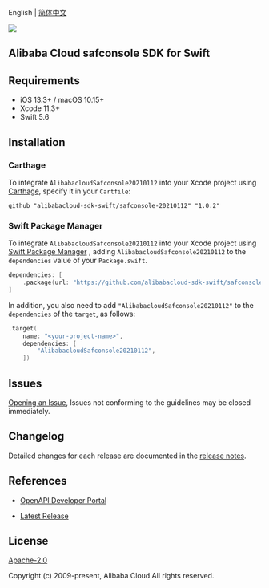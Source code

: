 English | [简体中文](README-CN.md)

![](https://aliyunsdk-pages.alicdn.com/icons/AlibabaCloud.svg)

## Alibaba Cloud safconsole SDK for Swift

## Requirements

- iOS 13.3+ / macOS 10.15+
- Xcode 11.3+
- Swift 5.6

## Installation

### Carthage

To integrate `AlibabacloudSafconsole20210112` into your Xcode project using [Carthage](https://github.com/Carthage/Carthage), specify it in your `Cartfile`:

```ogdl
github "alibabacloud-sdk-swift/safconsole-20210112" "1.0.2"
```

### Swift Package Manager

To integrate `AlibabacloudSafconsole20210112` into your Xcode project using [Swift Package Manager](https://swift.org/package-manager/) , adding `AlibabacloudSafconsole20210112` to the `dependencies` value of your `Package.swift`.

```swift
dependencies: [
    .package(url: "https://github.com/alibabacloud-sdk-swift/safconsole-20210112.git", from: "1.0.2")
]
```

In addition, you also need to add `"AlibabacloudSafconsole20210112"` to the `dependencies` of the `target`, as follows:

```swift
.target(
    name: "<your-project-name>",
    dependencies: [
        "AlibabacloudSafconsole20210112",
    ])
```

## Issues

[Opening an Issue](https://github.com/alibabacloud-sdk-swift/safconsole-20210112/issues/new), Issues not conforming to the guidelines may be closed immediately.

## Changelog

Detailed changes for each release are documented in the [release notes](./ChangeLog.txt).

## References

* [OpenAPI Developer Portal](https://next.api.alibabacloud.com/home)
- [Latest Release](https://github.com/alibabacloud-sdk-swift/safconsole-20210112)

## License

[Apache-2.0](http://www.apache.org/licenses/LICENSE-2.0)

Copyright (c) 2009-present, Alibaba Cloud All rights reserved.
